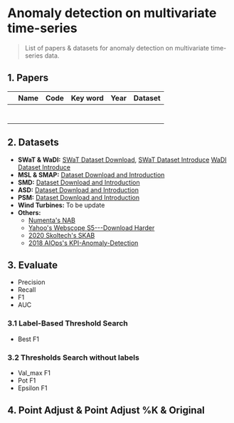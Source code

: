 # Anomaly detection on multivariate time-series

> List of papers & datasets for anomaly detection on multivariate time-series data.

## 1. Papers
|   | Name | Code | Key word | Year  | Dataset |
|---|------|------|----------|-------|---------|
|   |      |      |          |       |         |
|   |      |      |          |       |         |
|   |      |      |          |       |         |
|   |      |      |          |       |         |
|   |      |      |          |       |         |
|   |      |      |          |       |         |
|   |      |      |          |       |         |

## 2. Datasets
- **SWaT & WaDI:** [SWaT Dataset Download](https://itrust.sutd.edu.sg/itrust-labs_datasets/), [SWaT Dataset Introduce](https://itrust.sutd.edu.sg/itrust-labs-home/itrust-labs_swat/) [WaDI Dataset Introduce](https://itrust.sutd.edu.sg/itrust-labs-home/itrust-labs_wadi/)
- **MSL & SMAP:** [Dataset Download and Introduction](https://github.com/khundman/telemanom)
- **SMD:** [Dataset Download and Introduction](https://github.com/NetManAIOps/OmniAnomaly)
- **ASD:** [Dataset Download and Introduction](https://github.com/zhhlee/InterFusion/tree/main/data)
- **PSM:** [Dataset Download and Introduction](https://github.com/eBay/RANSynCoders/tree/main/data)
- **Wind Turbines:** To be update
- **Others:**
  - [Numenta's NAB](https://github.com/numenta/NAB)
  - [Yahoo's Webscope S5---Download Harder](https://webscope.sandbox.yahoo.com/catalog.php?datatype=s&did=70)
  - [2020 Skoltech's SKAB](https://github.com/waico/SkAB)
  - [2018 AIOps's KPI-Anomaly-Detection](https://github.com/NetManAIOps/KPI-Anomaly-Detection)
## 3. Evaluate
- Precision
- Recall
- F1
- AUC
### 3.1 Label-Based Threshold Search
- Best F1
### 3.2 Thresholds Search without labels
- Val_max F1
- Pot F1
- Epsilon F1

## 4. Point Adjust & Point Adjust %K & Original

